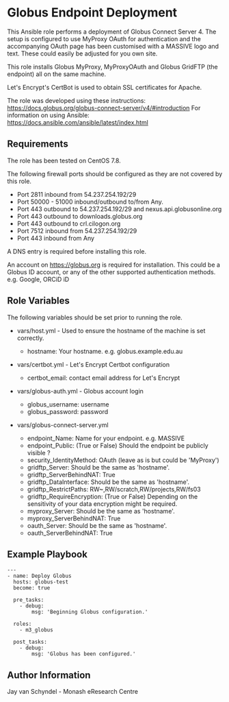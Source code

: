 Globus Endpoint Deployment
==========================

This Ansible role performs a deployment of Globus Connect Server 4. The setup
is configured to use MyProxy OAuth for authentication and the accompanying OAuth
page has been customised with a MASSIVE logo and text. These could easily be
adjusted for you own site.

This role installs Globus MyProxy, MyProxyOAuth and Globus GridFTP
(the endpoint) all on the same machine.

Let's Encrypt's CertBot is used to obtain SSL certificates for Apache.

The role was developed using these instructions: https://docs.globus.org/globus-connect-server/v4/#introduction
For information on using Ansible: https://docs.ansible.com/ansible/latest/index.html

Requirements
------------

The role has been tested on CentOS 7.8.

The following firewall ports should be configured as they are not covered by
this role.

-  Port 2811 inbound from 54.237.254.192/29
-  Port 50000 - 51000 inbound/outbound to/from Any.
-  Port 443 outbound to 54.237.254.192/29 and nexus.api.globusonline.org
-  Port 443 outbound to downloads.globus.org
-  Port 443 outbound to crl.cilogon.org
-  Port 7512 inbound from 54.237.254.192/29
-  Port 443 inbound from Any

A DNS entry is required before installing this role.

An account on https://globus.org is required for installation. This could be a Globus ID account, or any of the other supported authentication methods. e.g. Google, ORCiD iD

Role Variables
--------------

The following variables should be set prior to running the role.

- vars/host.yml - Used to ensure the hostname of the machine is set correctly.
  - hostname: Your hostname. e.g. globus.example.edu.au

- vars/certbot.yml - Let's Encrypt Certbot configuration
  - certbot_email: contact email address for Let's Encrypt

- vars/globus-auth.yml - Globus account login
  - globus_username: username
  - globus_password: password

- vars/globus-connect-server.yml
  - endpoint_Name: Name for your endpoint. e.g. MASSIVE
  - endpoint_Public: (True or False) Should the endpoint be publicly visible ?
  - security_IdentityMethod: OAuth (leave as is but could be 'MyProxy')
  - gridftp_Server: Should be the same as 'hostname'.
  - gridftp_ServerBehindNAT: True
  - gridftp_DataInterface: Should be the same as 'hostname'.
  - gridftp_RestrictPaths: RW~,RW/scratch,RW/projects,RW/fs03
  - gridftp_RequireEncryption: (True or False) Depending on the sensitivity of your data encryption might be required.  
  - myproxy_Server: Should be the same as 'hostname'.
  - myproxy_ServerBehindNAT: True
  - oauth_Server: Should be the same as 'hostname'.
  - oauth_ServerBehindNAT: True

Example Playbook
----------------

```
---
- name: Deploy Globus
  hosts: globus-test
  become: true

  pre_tasks:
    - debug:
        msg: 'Beginning Globus configuration.'

  roles:
    - m3_globus

  post_tasks:
    - debug:
        msg: 'Globus has been configured.'
```

Author Information
------------------

Jay van Schyndel - Monash eResearch Centre
